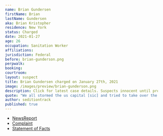 ```yaml
---
name: Brian Gundersen
firstName: Brian
lastName: Gundersen
aka: Brian Kristopher
residence: New York
status: Charged
date: 2021-01-27
age: 26
occupation: Sanitation Worker
affiliations:
jurisdiction: Federal
before: brian-gunderson.png
perpwalk:
booking:
courtroom:
layout: suspect
title: Brian Gundersen charged on January 27th, 2021
image: /images/preview/brian-gunderson.png
description: Click for latest case details. Suspects innocent until proven guilty.
quote: "We all stormed the us capital [sic] and tried to take over the government"
author: seditiontrack
published: true
---
```


- [NewsReport](https://www.huffpost.com/entry/high-school-varsity-jacket-us-capitol-riot_n_600f365ac5b634dc37378746?63x8)
- [Complaint](https://www.justice.gov/opa/page/file/1361271/download)
- [Statement of Facts](https://www.justice.gov/opa/page/file/1361271/download)
